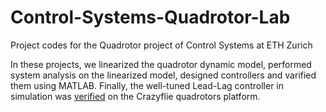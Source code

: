 # Control-Systems-Quadrotor-Lab
Project codes for the Quadrotor project of Control Systems at ETH Zurich

In these projects, we linearized the quadrotor dynamic model, performed system analysis on the linearized model, designed controllers and varified them using MATLAB. Finally, the well-tuned Lead-Lag controller in simulation was [verified](https://www.youtube.com/watch?v=AEyKQOOhr08) on the Crazyflie quadrotors platform.
